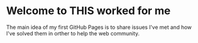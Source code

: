 # Welcome to THIS worked for me

The main idea of my first GitHub Pages is to share issues I've met and how I've solved them in orther to help the web community.
